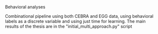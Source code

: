 Behavioral analyses 

Combinational pipeline using both CEBRA and EGG data, using behavioral labels as a discrete variable and using just time for learning. The main results of the thesis are in the "initial_multi_approach.py" script
